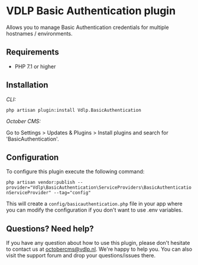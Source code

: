 # VDLP Basic Authentication plugin

Allows you to manage Basic Authentication credentials for multiple hostnames / environments.

## Requirements

* PHP 7.1 or higher

## Installation

*CLI:*

`php artisan plugin:install Vdlp.BasicAuthentication`

*October CMS:*

Go to Settings > Updates & Plugins > Install plugins and search for 'BasicAuthentication'.

## Configuration

To configure this plugin execute the following command:

`php artisan vendor:publish --provider="Vdlp\BasicAuthentication\ServiceProviders\BasicAuthenticationServiceProvider" --tag="config"`

This will create a `config/basicauthentication.php` file in your app where you can modify the configuration if you don't
want to use .env variables.

## Questions? Need help?

If you have any question about how to use this plugin, please don't hesitate to contact us at octobercms@vdlp.nl. We're happy to help you. You can also visit the support forum and drop your questions/issues there.
